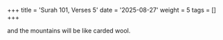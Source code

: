 +++
title = 'Surah 101, Verses 5'
date = '2025-08-27'
weight = 5
tags = []
+++

and the mountains will be like carded wool.